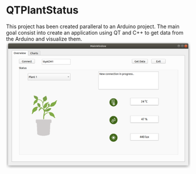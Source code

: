# QTPlantStatus
This project has been created paralleral to an Arduino project. The main goal consist into create an application using QT and C++ to get data from the Arduino and visualize them. 
![alt text](plant_wykres1.png)
